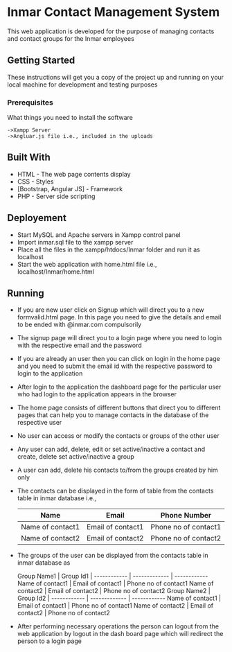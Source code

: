# Inmar Contact Management System
 
This web application is developed for the purpose of managing contacts and contact groups for the Inmar employees

## Getting Started

These instructions will get you a copy of the project up and running on your local machine for development and testing purposes

### Prerequisites

What things you need to install the software

```
->Xampp Server
->Angluar.js file i.e., included in the uploads
```

## Built With

* HTML - The web page contents display
* CSS - Styles
* [Bootstrap, Angular JS] - Framework
* PHP - Server side scripting

## Deployement

* Start MySQL and Apache servers in Xampp control panel
* Import inmar.sql file to the xampp server
* Place all the files in the xampp/htdocs/Inmar folder and run it as localhost
* Start the web application with home.html file i.e., localhost/Inmar/home.html

## Running

* If you are new user click on Signup which will direct you to a new formvalid.html page. In this page you need to give the details and email to be ended with @inmar.com compulsorily
* The signup page will direct you to a login page where you need to login with the respective email and the password
* If you are already an user then you can click on login in the home page and you need to submit the email id with the respective password to login to the application
* After login to the application the dashboard page for the particular user who had login to the application appears in the browser
* The home page consists of different buttons that direct you to different pages that can help you to manage contacts in the database of the respective user
* No user can access or modify the contacts or groups of the other user
* Any user can add, delete, edit or set active/inactive a contact and create, delete set active/inactive a group
* A user can add, delete his contacts to/from the groups created by him only
* The contacts can be displayed in the form of table from the contacts table in inmar database i.e.,

	Name | Email | Phone Number
	------------ | ------------- | ------------
	Name of contact1 | Email of contact1 | Phone no of contact1
	Name of contact2 | Email of contact2 | Phone no of contact2

* The groups of the user can be displayed from the contacts table in inmar database as

	Group Name1 | Group Id1 | 
	------------ | ------------- | ------------
	Name of contact1 | Email of contact1 | Phone no of contact1
	Name of contact2 | Email of contact2 | Phone no of contact2
	Group Name2 | Group Id2 | 
	------------ | ------------- | ------------
	Name of contact1 | Email of contact1 | Phone no of contact1
	Name of contact2 | Email of contact2 | Phone no of contact2

* After performing necessary operations the person can logout from the web application by logout in the dash board page which will redirect the person to a login page
  


